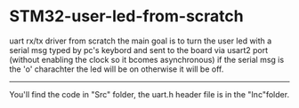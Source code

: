 # STM32-user-led-from-scratch 
 uart rx/tx driver from scratch 
 the main goal is to turn the user led with a serial msg typed by pc's keybord and sent to the board via usart2 port (without enabling the clock so it bcomes asynchronous)
 if the serial msg is the 'o' charachter the led will be on otherwise it will be off.
*****************
You'll find the code in "Src" folder, the uart.h header file is in the "Inc"folder. 
